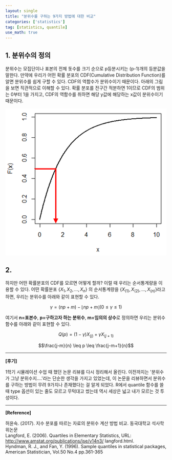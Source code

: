 ```yaml
---
layout: single
title: "분위수를 구하는 9가지 방법에 대한 비교"
categories: ['statistics']
tag: [statistics, quantile]
use_math: true
---
```


## 1. 분위수의 정의  
  
분위수는 모집단이나 표본의 전체 돗수를 크기 순으로 p등분시키는 (p-1)개의 등분값을 말한다. 만약에 우리가 어떤 확률 분포의 CDF(Cumulative Distribution Function)를 알면 분위수를 쉽게 구할 수 있다. CDF의 역함수가 분위수이기 때문이다. 아래의 그림을 보면 직관적으로 이해할 수 있다. 확률 분포를 전구간 적분하면 1이므로 CDF의 범위는 0부터 1을 가지고, CDF의 역함수를 취하면 해당 y값에 해당하는 x값이 분위수이기 때문이다.  

![](../assets/images/postphotos/2022-07-17-quantile/quantile_cdf.png)
  
## 2.
하지만 어떤 확률분포의 CDF를 모르면 어떻게 할까? 이럴 때 우리는 순서통계량을 이용할 수 있다. 어떤 확률분포 $\{X_1, X_2, ..., X_n\}$ 의 순서통계량을 $\{X_{(1)}, X_{(2)}, ..., X_{(n)}\}$라고 하면, 우리는 분위수를 아래와 같이 표현할 수 있다.  

$$\gamma = (np+m) - \left \lfloor np+m \right \rfloor (0 \leq \gamma \leq 1)$$  

여기서 **n=표본수**, **p=구하고자 하는 분위수**, **m=임의의 상수**로 정의하면 우리는 분위수 함수를 아래와 같이 표현할 수 있다.  

$$Q(p) = (1-\gamma) X_{(j)} + \gamma X_{(j+1)}$$  

$$\frac{j-m}{n} \leq p \leq \frac{j-m+1}{n}$$  
















---
**[후기]**  
  
1학기 시뮬레이션 수업 때 했던 논문 리뷰를 다시 정리해서 올린다. 이전까지는 '분위수가 그냥 분위수지....'라는 단순한 생각을 가지고 있었는데, 이 논문을 리뷰하면서 분위수를 구하는 방법이 무려 9가지나 존재했다는 걸 알게 되었다. R에서 quantile 함수를 쓸 때 type 옵션이 있는 줄도 모르고 무턱대고 썼는데 역시 세상은 넓고 내가 모르는 것 투성이다.  
  
---
**[Reference]**  
  
허윤숙. (2017). 지수 분포를 따르는 자료의 분위수 계산 방법 비교. 동국대학교 석사학위논문  
Langford, E. (2006). Quartiles in Elementary Statistics, URL: http://www.amstat.org/publications/jse/v14n3/ langford.html.  
Hyndman, R. J., and Fan, Y. (1996). Sample quantiles in statistical packages, American Statistician, Vol.50 No.4 pp.361-365